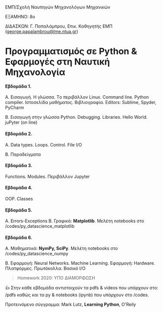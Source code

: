 ΕΜΠ/Σχολή Ναυπηγών Μηχανολόγων Μηχανικών

ΕΞΑΜΗΝΟ: 8ο

ΔΙΔΑΣΚΩΝ: Γ. Παπαλάμπρου, Επικ. Καθηγητής ΕΜΠ (george.papalambrou@lme.ntua.gr)

# Προγραμματισμός σε Python & Εφαρμογές στη Ναυτική Μηχανολογία 


#### Εβδομάδα 1. 

A. Εισαγωγή. Η γλώσσα. Τo περιβάλλον Linux. Command line. Python compiler. Ιστοσελίδα μαθήματος. Βιβλιογραφία. Editors: Sublime, Spyder, PyCharm

B. Εισαγωγή στην γλώσσα Python. Debugging. Libraries. Hello World. juPyter (on line)

#### Εβδομάδα 2. 
Α. Data types. Loops. Control. File I/O

Β. Παραδείγματα

#### Εβδομάδα 3. 
Functions. Modules. Περιβάλλον Jupyter 

#### Εβδομάδα 4. 
OOP. Classes

#### Εβδομάδα 5. 
A. Errors-Exceptions
B. Γραφικά: **Matplotlib**. Μελέτη notebooks στο /codes/py_datascience_matplotlib

#### Εβδομάδα 6. 
Α. Μαθηματικά: **NymPy, SciPy**. Μελέτη notebooks στο /codes/py_datascience_numpy

Β. Εφαρμογή: Neural Networks. Machine Learning. Εφαρμογή: Hardware.  Πλατφόρμες. Πρωτόκολλα. Βασικό Ι/Ο


> Homework 2020: ΥΠΟ ΔΙΑΜΟΡΦΩΣΗ

:+1: Στην κάθε εβδομάδα αντιστοιχούν τα pdfs & videos που υπάρχουν στο: /pdfs καθώς και τα py & notebooks (ipynb) που υπάρχουν στο /codes.

Προτεινόμενο σύγγραμμα: Mark Lutz, **Learning Python**, O'Reily
